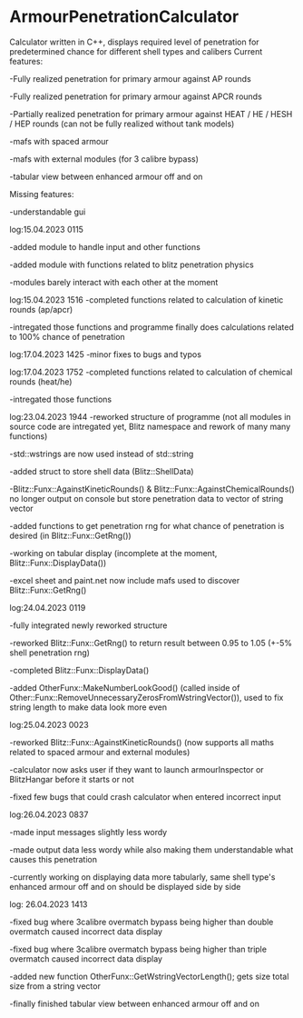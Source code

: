 # ArmourPenetrationCalculator
Calculator written in C++, displays required level of penetration for predetermined chance for different shell types and calibers
Current features:

-Fully realized penetration for primary armour against AP rounds

-Fully realized penetration for primary armour against APCR rounds

-Partially realized penetration for primary armour against HEAT / HE / HESH / HEP  rounds (can not be fully realized without tank models)

-mafs with spaced armour

-mafs with external modules (for 3 calibre bypass)

-tabular view between enhanced armour off and on


Missing features:

-understandable gui



log:15.04.2023 0115

-added module to handle input and other functions

-added module with functions related to blitz penetration physics

-modules barely interact with each other at the moment



log:15.04.2023 1516
-completed functions related to calculation of kinetic rounds (ap/apcr)

-intregated those functions and programme finally does calculations related to 100% chance of penetration



log:17.04.2023 1425
-minor fixes to bugs and typos



log:17.04.2023 1752
-completed functions related to calculation of chemical rounds (heat/he)

-intregated those functions



log:23.04.2023 1944
-reworked structure of programme (not all modules in source code are intregated yet, Blitz namespace and rework of many many functions)

-std::wstrings are now used instead of std::string

-added struct to store shell data (Blitz::ShellData)

-Blitz::Funx::AgainstKineticRounds() & Blitz::Funx::AgainstChemicalRounds() no longer output on console but store penetration data to vector of string vector 

-added functions to get penetration rng for what chance of penetration is desired (in Blitz::Funx::GetRng())

-working on tabular display (incomplete at the moment, Blitz::Funx::DisplayData())

-excel sheet and paint.net now include mafs used to discover Blitz::Funx::GetRng()



log:24.04.2023 0119

-fully integrated newly reworked structure

-reworked Blitz::Funx::GetRng() to return result between 0.95 to 1.05 (+-5% shell penetration rng)

-completed Blitz::Funx::DisplayData()

-added OtherFunx::MakeNumberLookGood() (called inside of Other::Funx::RemoveUnnecessaryZerosFromWstringVector()), used to fix string length to make data look more even



log:25.04.2023 0023

-reworked Blitz::Funx::AgainstKineticRounds() (now supports all maths related to spaced armour and external modules)

-calculator now asks user if they want to launch armourInspector or BlitzHangar before it starts or not

-fixed few bugs that could crash calculator when entered incorrect input



log:26.04.2023 0837

-made input messages slightly less wordy

-made output data less wordy while also making them understandable what causes this penetration

-currently working on displaying data more tabularly, same shell type's enhanced armour off and on should be displayed side by side 



log: 26.04.2023 1413

-fixed bug where 3calibre overmatch bypass being higher than double overmatch caused incorrect data display

-fixed bug where 3calibre overmatch bypass being higher than triple overmatch caused incorrect data display

-added new function OtherFunx::GetWstringVectorLength(); gets size total size from a string vector

-finally finished tabular view between enhanced armour off and on
